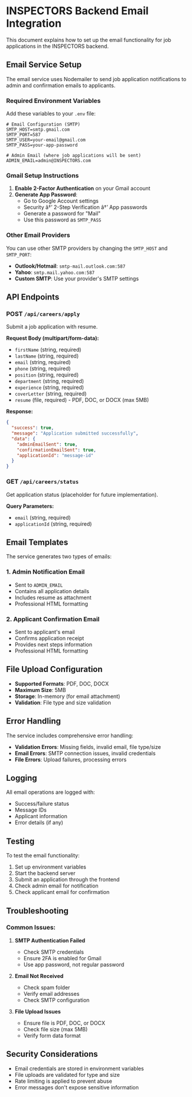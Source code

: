 ﻿# INSPECTORS Backend Email Integration

This document explains how to set up the email functionality for job applications in the INSPECTORS backend.

## Email Service Setup

The email service uses Nodemailer to send job application notifications to admin and confirmation emails to applicants.

### Required Environment Variables

Add these variables to your `.env` file:

```env
# Email Configuration (SMTP)
SMTP_HOST=smtp.gmail.com
SMTP_PORT=587
SMTP_USER=your-email@gmail.com
SMTP_PASS=your-app-password

# Admin Email (where job applications will be sent)
ADMIN_EMAIL=admin@INSPECTORS.com
```

### Gmail Setup Instructions

1. **Enable 2-Factor Authentication** on your Gmail account
2. **Generate App Password**:
   - Go to Google Account settings
   - Security â†’ 2-Step Verification â†’ App passwords
   - Generate a password for "Mail"
   - Use this password as `SMTP_PASS`

### Other Email Providers

You can use other SMTP providers by changing the `SMTP_HOST` and `SMTP_PORT`:

- **Outlook/Hotmail**: `smtp-mail.outlook.com:587`
- **Yahoo**: `smtp.mail.yahoo.com:587`
- **Custom SMTP**: Use your provider's SMTP settings

## API Endpoints

### POST `/api/careers/apply`
Submit a job application with resume.

**Request Body (multipart/form-data):**
- `firstName` (string, required)
- `lastName` (string, required)
- `email` (string, required)
- `phone` (string, required)
- `position` (string, required)
- `department` (string, required)
- `experience` (string, required)
- `coverLetter` (string, required)
- `resume` (file, required) - PDF, DOC, or DOCX (max 5MB)

**Response:**
```json
{
  "success": true,
  "message": "Application submitted successfully",
  "data": {
    "adminEmailSent": true,
    "confirmationEmailSent": true,
    "applicationId": "message-id"
  }
}
```

### GET `/api/careers/status`
Get application status (placeholder for future implementation).

**Query Parameters:**
- `email` (string, required)
- `applicationId` (string, required)

## Email Templates

The service generates two types of emails:

### 1. Admin Notification Email
- Sent to `ADMIN_EMAIL`
- Contains all application details
- Includes resume as attachment
- Professional HTML formatting

### 2. Applicant Confirmation Email
- Sent to applicant's email
- Confirms application receipt
- Provides next steps information
- Professional HTML formatting

## File Upload Configuration

- **Supported Formats**: PDF, DOC, DOCX
- **Maximum Size**: 5MB
- **Storage**: In-memory (for email attachment)
- **Validation**: File type and size validation

## Error Handling

The service includes comprehensive error handling:

- **Validation Errors**: Missing fields, invalid email, file type/size
- **Email Errors**: SMTP connection issues, invalid credentials
- **File Errors**: Upload failures, processing errors

## Logging

All email operations are logged with:
- Success/failure status
- Message IDs
- Applicant information
- Error details (if any)

## Testing

To test the email functionality:

1. Set up environment variables
2. Start the backend server
3. Submit an application through the frontend
4. Check admin email for notification
5. Check applicant email for confirmation

## Troubleshooting

### Common Issues:

1. **SMTP Authentication Failed**
   - Check SMTP credentials
   - Ensure 2FA is enabled for Gmail
   - Use app password, not regular password

2. **Email Not Received**
   - Check spam folder
   - Verify email addresses
   - Check SMTP configuration

3. **File Upload Issues**
   - Ensure file is PDF, DOC, or DOCX
   - Check file size (max 5MB)
   - Verify form data format

## Security Considerations

- Email credentials are stored in environment variables
- File uploads are validated for type and size
- Rate limiting is applied to prevent abuse
- Error messages don't expose sensitive information



